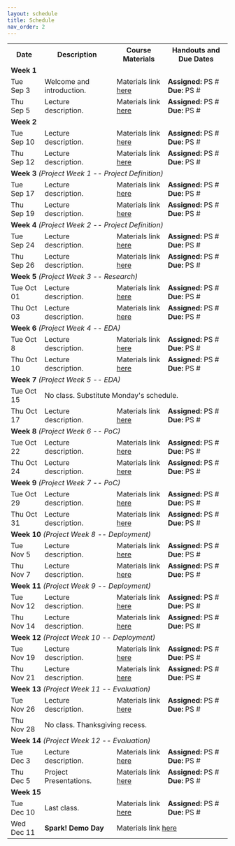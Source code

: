 ```yaml
---
layout: schedule
title: Schedule
nav_order: 2
---
```


<table>
    <tr>
        <th>Date</th>
        <th>Description</th>
        <th>Course Materials</th>
        <th>Handouts and Due Dates</th>
    </tr>
    <tr> <!-- ### Week 1 ### -->
        <!-- <td colspan="4" style="background-color: #D8BFD8">Week 0</td> -->
        <td colspan="4"><b>Week 1</b></td>
    </tr>
    <tr>
        <td>Tue Sep 3</td>
        <td>Welcome and introduction.</td>
        <td> Materials link <a href="URL">here</a></td>
        <td><b>Assigned:</b> PS #<br><b>Due:</b> PS # </td>
    </tr>
    <tr>
        <td>Thu Sep 5</td>
        <td>Lecture description.</td>
        <td>Materials link <a href="URL">here</a></td>
        <td><b>Assigned:</b> PS #<br><b>Due:</b> PS # </td>
    </tr>
    <tr> <!-- ### Week 2 ### -->
        <td colspan="4"><b>Week 2</b></td>
    </tr>
    <tr>
        <td>Tue Sep 10</td>
        <td>Lecture description.</td>
        <td> Materials link <a href="URL">here</a></td>
        <td><b>Assigned:</b> PS #<br><b>Due:</b> PS # </td>
    </tr>
    <tr>
        <td>Thu Sep 12</td>
        <td>Lecture description.</td>
        <td>Materials link <a href="URL">here</a></td>
        <td><b>Assigned:</b> PS #<br><b>Due:</b> PS # </td>
    </tr>
    <tr> <!-- ### Week 3 ### -->
        <td colspan="4"><b>Week 3</b> <i>(Project Week 1 -- Project Definition)</i></td>
    </tr>
    <tr>
        <td>Tue Sep 17</td>
        <td>Lecture description.</td>
        <td> Materials link <a href="URL">here</a></td>
        <td><b>Assigned:</b> PS #<br><b>Due:</b> PS # </td>
    </tr>
    <tr>
        <td>Thu Sep 19</td>
        <td>Lecture description.</td>
        <td>Materials link <a href="URL">here</a></td>
        <td><b>Assigned:</b> PS #<br><b>Due:</b> PS # </td>
    </tr>
        <tr> <!-- ### Week 4 ### -->
        <td colspan="4"><b>Week 4</b> <i>(Project Week 2 -- Project Definition)</i></td>
    </tr>
    <tr>
        <td>Tue Sep 24</td>
        <td>Lecture description.</td>
        <td> Materials link <a href="URL">here</a></td>
        <td><b>Assigned:</b> PS #<br><b>Due:</b> PS # </td>
    </tr>
    <tr>
        <td>Thu Sep 26</td>
        <td>Lecture description.</td>
        <td>Materials link <a href="URL">here</a></td>
        <td><b>Assigned:</b> PS #<br><b>Due:</b> PS # </td>
    </tr>
        <tr> <!-- ### Week 5 ### -->
        <td colspan="4"><b>Week 5</b> <i>(Project Week 3 -- Research)</i></td>
    </tr>
    <tr>
        <td>Tue Oct 01</td>
        <td>Lecture description.</td>
        <td> Materials link <a href="URL">here</a></td>
        <td><b>Assigned:</b> PS #<br><b>Due:</b> PS # </td>
    </tr>
    <tr>
        <td>Thu Oct 03</td>
        <td>Lecture description.</td>
        <td>Materials link <a href="URL">here</a></td>
        <td><b>Assigned:</b> PS #<br><b>Due:</b> PS # </td>
    </tr>
        <tr> <!-- ### Week 6 ### -->
        <td colspan="4"><b>Week 6</b> <i>(Project Week 4 -- EDA)</i></td>
    </tr>
    <tr>
        <td>Tue Oct 8</td>
        <td>Lecture description.</td>
        <td> Materials link <a href="URL">here</a></td>
        <td><b>Assigned:</b> PS #<br><b>Due:</b> PS # </td>
    </tr>
    <tr>
        <td>Thu Oct 10</td>
        <td>Lecture description.</td>
        <td>Materials link <a href="URL">here</a></td>
        <td><b>Assigned:</b> PS #<br><b>Due:</b> PS # </td>
    </tr>
    <tr> <!-- ### Week 7 ### -->
        <td colspan="4"><b>Week 7</b> <i>(Project Week 5 -- EDA)</i></td>
    </tr>
    <tr>
        <td>Tue Oct 15</td>
        <td colspan="3">No class. Substitute Monday's schedule.</td>
    </tr>
    <tr>
        <td>Thu Oct 17</td>
        <td>Lecture description.</td>
        <td>Materials link <a href="URL">here</a></td>
        <td><b>Assigned:</b> PS #<br><b>Due:</b> PS # </td>
    </tr>
    <tr> <!-- ### Week 8 ### -->
        <td colspan="4"><b>Week 8</b> <i>(Project Week 6 -- PoC)</i></td>
    </tr>
    <tr>
        <td>Tue Oct 22</td>
        <td>Lecture description.</td>
        <td> Materials link <a href="URL">here</a></td>
        <td><b>Assigned:</b> PS #<br><b>Due:</b> PS # </td>
    </tr>
    <tr>
        <td>Thu Oct 24</td>
        <td>Lecture description.</td>
        <td>Materials link <a href="URL">here</a></td>
        <td><b>Assigned:</b> PS #<br><b>Due:</b> PS # </td>
    </tr>
        <tr> <!-- ### Week 9 ### -->
        <td colspan="4"><b>Week 9</b> <i>(Project Week 7 -- PoC)</i></td>
    </tr>
    <tr>
        <td>Tue Oct 29</td>
        <td>Lecture description.</td>
        <td> Materials link <a href="URL">here</a></td>
        <td><b>Assigned:</b> PS #<br><b>Due:</b> PS # </td>
    </tr>
    <tr>
        <td>Thu Oct 31</td>
        <td>Lecture description.</td>
        <td>Materials link <a href="URL">here</a></td>
        <td><b>Assigned:</b> PS #<br><b>Due:</b> PS # </td>
    </tr>
    <tr> <!-- ### Week 10 ### -->
        <td colspan="4"><b>Week 10</b> <i>(Project Week 8 -- Deployment)</i></td>
    </tr>
    <tr>
        <td>Tue Nov 5</td>
        <td>Lecture description.</td>
        <td> Materials link <a href="URL">here</a></td>
        <td><b>Assigned:</b> PS #<br><b>Due:</b> PS # </td>
    </tr>
    <tr>
        <td>Thu Nov 7</td>
        <td>Lecture description.</td>
        <td>Materials link <a href="URL">here</a></td>
        <td><b>Assigned:</b> PS #<br><b>Due:</b> PS # </td>
    </tr>
        <tr> <!-- ### Week 11 ### -->
        <td colspan="4"><b>Week 11</b> <i>(Project Week 9 -- Deployment)</i></td>
    </tr>
    <tr>
        <td>Tue Nov 12</td>
        <td>Lecture description.</td>
        <td> Materials link <a href="URL">here</a></td>
        <td><b>Assigned:</b> PS #<br><b>Due:</b> PS # </td>
    </tr>
    <tr>
        <td>Thu Nov 14</td>
        <td>Lecture description.</td>
        <td>Materials link <a href="URL">here</a></td>
        <td><b>Assigned:</b> PS #<br><b>Due:</b> PS # </td>
    </tr>
        <tr> <!-- ### Week 12 ### -->
        <td colspan="4"><b>Week 12</b> <i>(Project Week 10 -- Deployment)</i></td>
    </tr>
    <tr>
        <td>Tue Nov 19</td>
        <td>Lecture description.</td>
        <td> Materials link <a href="URL">here</a></td>
        <td><b>Assigned:</b> PS #<br><b>Due:</b> PS # </td>
    </tr>
    <tr>
        <td>Thu Nov 21</td>
        <td>Lecture description.</td>
        <td>Materials link <a href="URL">here</a></td>
        <td><b>Assigned:</b> PS #<br><b>Due:</b> PS # </td>
    </tr>
    <tr> <!-- ### Week 13 ### -->
        <td colspan="4"><b>Week 13</b> <i>(Project Week 11 -- Evaluation)</i></td>
    </tr>
    <tr>
        <td>Tue Nov 26</td>
        <td>Lecture description.</td>
        <td> Materials link <a href="URL">here</a></td>
        <td><b>Assigned:</b> PS #<br><b>Due:</b> PS # </td>
    </tr>
    <tr>
        <td>Thu Nov 28</td>
        <td colspan="3">No class. Thanksgiving recess.</td>
    </tr>
    <tr> <!-- ### Week 14 ### -->
        <td colspan="4"><b>Week 14</b> <i>(Project Week 12 -- Evaluation)</i></td>
    </tr>
    <tr>
        <td>Tue Dec 3</td>
        <td>Lecture description.</td>
        <td> Materials link <a href="URL">here</a></td>
        <td><b>Assigned:</b> PS #<br><b>Due:</b> PS # </td>
    </tr>
    <tr>
        <td>Thu Dec 5</td>
        <td>Project Presentations.</td>
        <td>Materials link <a href="URL">here</a></td>
        <td><b>Assigned:</b> PS #<br><b>Due:</b> PS # </td>
    </tr>
        <tr> <!-- ### Week 15 ### -->
        <td colspan="4"><b>Week 15</b></td>
    </tr>
    <tr>
        <td>Tue Dec 10</td>
        <td>Last class.</td>
        <td> Materials link <a href="URL">here</a></td>
        <td><b>Assigned:</b> PS #<br><b>Due:</b> PS # </td>
    </tr>
    <tr>
        <td>Wed Dec 11</td>
        <td><b>Spark! Demo Day</b></td>
        <td colspan="2"> Materials link <a href="URL">here</a></td>
    </tr>
</table>

